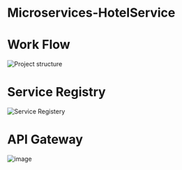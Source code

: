 # Microservices-HotelService

# Work Flow
![Project structure](https://github.com/phogat20/Microservices-HotelService/assets/84695818/1287aa25-11ca-4123-8216-3134b0f6074e)

# Service Registry
![Service Registery](https://github.com/phogat20/Microservices-HotelService/assets/84695818/37ab769e-88be-4d43-aae0-89a77df7310e)

# API Gateway
![image](https://github.com/phogat20/Microservices-HotelService/assets/84695818/bd1c05a8-c4a4-44d5-b758-a62dfd07107b)
